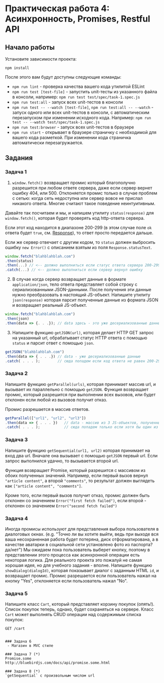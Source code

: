 # Практическая работа 4: Асинхронность, Promises, Restful API

## Начало работы

Установите зависимости проекта:

`npm install`

После этого вам будут доступны следующие команды:

 - `npm run lint` - проверка качества вашего кода утилитой ESLint
 - `npm run test [test-file]` - запустить unit-тесты из указанного файла в консоли, например: `npm run test test/spec/task-1.spec.js`
 - `npm run test:all` - запуск всех unit-тестов в консоли
 - `npm run test -- --watch [test-file]`, `npm run test:all -- --watch` - запуск одного или всех unit-тестов в консоли, с автоматическим перезапуском при изменении исходного кода. Например: `npm run test -- --watch test/spec/task-1.spec.js`
 - `npm run test:browser` - запуск всех unit-тестов в браузере
 - `npm run start` - открывает в браузере страничку с необходимой для вашего кода разметкой. При изменении кода страничка автоматически перезагружается.
 
## Задания

### Задача 1
1. `window.fetch()` возвращает промис который благополучно разрешится при любом ответе сервера,
даже если сервер вернет ошибку 404, или 500. Отклоняется промис только в случае проблем с сетью:
когда сеть недоступна или сервер вовсе не прислал никакого ответа. Многие считают такое поведение неинтуитивным.

Давайте так посчитаем и мы, и напишем утилиту `status(response)` для `window.fetch()`, которая будет проверять
код http-ответа сервера.

Если этот код находится в диапазоне 200-299
(в этом случае поле `ok` ответа будет `true`, см. [Response](https://developer.mozilla.org/en/docs/Web/API/Response)),
то ответ просто передается дальше.

Если же сервер отвечает с другим кодом, то `status` должен выбросить ошибку `new Error()`
с описанием взятым из поля `Response.statusText`.

```javascript
window.fetch("blahblahblah.com")
.then(status)
.then(...) // <-- должно выполниться если статус ответа сервера 200-299
.catch(...) // <-- должно выполниться если сервер вернул ошибку
```

2. В случае когда сервер возвращает данные в формате `application/json`, тело ответа представляет собой
строку с сериализованными JSON-данными. После получения эти данные нужно преобразовать в настоящий JS-объект.
Напишите утилиту `json(response)` которая парсит полученные данные из формата JSON и возвращает реальный JS-объект.

```javascript
window.fetch("blahblahblah.com")
.then(json)
.then(data => {. . .}); // data здесь - это уже десериализованные данные
``` 

3. Напишите функцию `getJSON(url)`, которая делает HTTP GET запрос на указанный url,
обрабатывает статус HTTP ответа c помощью `status` и парсит ответ с помощью `json`.

```javascript
getJSON("blahblahblah.com")
.then(data => { . . .}) // data - уже десериализованные данные
.catch( . . . );        // сюда попадем если код ответа не равен 200-299
```
 
### Задача 2
Напишите функцию `getParallel(urls)`, которая принимает массив url,
и вызывает их параллельно с помощью `getJSON`.
Функция возвращает промис, который разрешится при выполнении всех вызовов,
или будет отклонен если любой из вызовов получит отказ.

Промис разрешается в массив ответов.

```javascript
getParallel(["url1", "url2", "url3"])
.then(data => { . . . })   // data - массив из 3 JS-объектов, полученных из JSON-ответов сервера
.catch( . . . );           // сюда попадем только если хотя бы один из запросов был отклонен
```

### Задача 3
Напишите функцию `getSequential(url1, url2)` которая принимает на вход два url.
Вначале она вызывает с помощью `getJSON` первый url. Если запрос выполнился удачно,
то вызывается второй url.

Функция возвращает Promise, который разрешится с массивом из обоих полученных значений.
Например, если первый вызов вернул `"article content"`, а второй `"comments"`,
то результат должен выглядеть как `["article content", "comments"]`.

Кроме того, если первый вызов получит отказ, промис должен быть отклонен со значением
`Error("first fetch failed")`, если второй - отклонен со значением
`Error("second fetch failed")`

### Задача 4
Иногда промисы используют для представления выбора пользователя в диалоговых окнах.
(e.g. "Точно ли вы хотите выйти, ведь при выходе вся ваша несохраненная работа будет потеряна, диск отформатирована, а в качестве аватарки в социальной сети установлено фото из паспорта? да/нет")
Мы ожидаем пока пользователь выберет кнопку, поэтому в представлении этого процесса как асинхронной операции есть некоторая логика.
Для реального проекта это пожалуй не самая хорошая идея, но для учебного задания - вполне.
Напишите функцию `showDialog(dialogId)`, которая показывает диалог с заданным HTML `id`, и возвращает промис.
Промис разрешается если пользователь нажал на кнопку "Yes", отклоняется если пользователь нажал "No".

### Задача 5
Напишите класс `Cart`, который представляет корзину покупок (опять!).
Список покупок теперь, однако, будет сохраняться на сервере.
Класс `Cart` может выполнять CRUD операции над содержимым списка покупок:

```HTTP
GET /cart


### Задача 6
 - Магазин в MVC стиле
 
### Задача 7 (*)
Promise.some
http://bluebirdjs.com/docs/api/promise.some.html

### Задача 8 (*)
`getSequential` с произвольным числом url 
